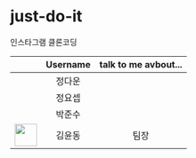 # just-do-it
인스타그램 클론코딩

|        | Username      | talk to me avbout... |
|:------ | :-----------: |:--------------------:|
|        | 정다운  |                      |
|        | 정요셉  |                      |
|        | 박준수  |                      |
|<img src="https://github.com/yund61/just-do-it/assets/139103417/dac019e3-8407-481c-9fd1-9a7f36ca484f" width="40">| 김윤동  | 팀장 |
